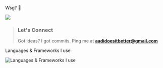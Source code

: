 Wsg? 🪽

<a href="#stats" align="center">
  <picture>
    <source 
      srcset="https://github-readme-stats.vercel.app/api?username=aadidoesitbetter&show_icons=true&theme=transparent"
      media="(prefers-color-scheme: dark)"
    />
    <source
      srcset="https://github-readme-stats.vercel.app/api?username=aadidoesitbetter&show_icons=true&theme=transparent"
    />
    <img src="https://github-readme-stats.vercel.app/api?username=aadidoesitbetter&show_icons=true&theme=transparent" />
  </picture>
</a>

> ### Let's Connect
> Got ideas? I got commits. Ping me at **aadidoesitbetter@gmail.com**

Languages & Frameworks I use

![Languages & Frameworks I use](https://skillicons.dev/icons?i=go,git,c,python,html,rust,tensorflow,pytorch,nuxtjs,tailwind,prisma,graphql,scala,bootstrap)
